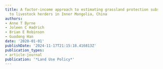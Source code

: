 ```yaml
---
title: A factor-income approach to estimating grassland protection subsidy payments
  to livestock herders in Inner Mongolia, China
authors:
- Anne T Byrne
- Joleen C Hadrich
- Brian E Robinson
- Guodong Han
date: '2020-01-01'
publishDate: '2024-11-17T21:15:18.416813Z'
publication_types:
- article-journal
publication: '*Land Use Policy*'
---
```


